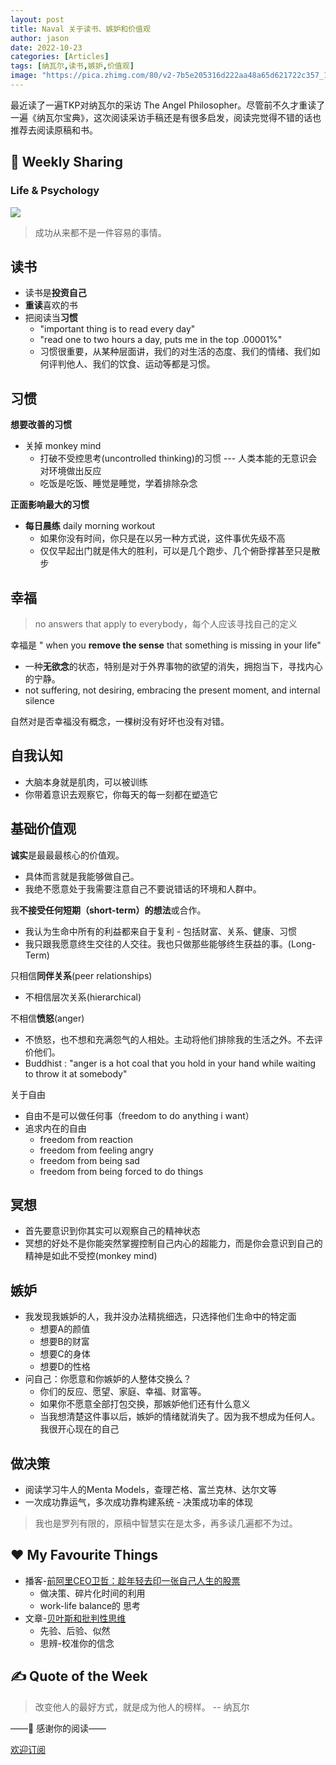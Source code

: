 ```yaml
---
layout: post
title: Naval 关于读书、嫉妒和价值观
author: jason
date: 2022-10-23
categories: [Articles]
tags: [纳瓦尔,读书,嫉妒,价值观]
image: "https://pica.zhimg.com/80/v2-7b5e205316d222aa48a65d621722c357_1440w.webp"
---
```

最近读了一遍TKP对纳瓦尔的采访 The Angel Philosopher。尽管前不久才重读了一遍《纳瓦尔宝典》，这次阅读采访手稿还是有很多启发，阅读完觉得不错的话也推荐去阅读原稿和书。

## 🎯 Weekly Sharing

### Life & Psychology

![](https://imgs.zhubai.love/27eee080f12d4db78f9b2059add13b13.png)

> 成功从来都不是一件容易的事情。

## 读书
- 读书是**投资自己**
- **重读**喜欢的书
- 把阅读当**习惯** 
    - "important thing is to read every day"
    - "read one to two hours a day, puts me in the top .00001%"
    - 习惯很重要，从某种层面讲，我们的对生活的态度、我们的情绪、我们如何评判他人、我们的饮食、运动等都是习惯。

## 习惯
**想要改善的习惯**
- 关掉 monkey mind 
    - 打破不受控思考(uncontrolled thinking)的习惯 --- 人类本能的无意识会对环境做出反应
    - 吃饭是吃饭、睡觉是睡觉，学着排除杂念

**正面影响最大的习惯**
- **每日晨练** daily morning workout
    - 如果你没有时间，你只是在以另一种方式说，这件事优先级不高
    - 仅仅早起出门就是伟大的胜利，可以是几个跑步、几个俯卧撑甚至只是散步

## 幸福
> no answers that apply to everybody，每个人应该寻找自己的定义

幸福是 " when you **remove the sense** that something is missing in your life"
- 一种**无欲念**的状态，特别是对于外界事物的欲望的消失，拥抱当下，寻找内心的宁静。
- not suffering, not desiring, embracing the present moment, and internal silence

自然对是否幸福没有概念，一棵树没有好坏也没有对错。

## 自我认知
- 大脑本身就是肌肉，可以被训练
- 你带着意识去观察它，你每天的每一刻都在塑造它

## 基础价值观
**诚实**是最最最核心的价值观。
- 具体而言就是我能够做自己。
- 我绝不愿意处于我需要注意自己不要说错话的环境和人群中。

我**不接受任何短期（short-term）的想法**或合作。
- 我认为生命中所有的利益都来自于复利 - 包括财富、关系、健康、习惯
- 我只跟我愿意终生交往的人交往。我也只做那些能够终生获益的事。(Long-Term)

只相信**同伴关系**(peer relationships)
- 不相信层次关系(hierarchical)

不相信**愤怒**(anger)
- 不愤怒，也不想和充满怨气的人相处。主动将他们排除我的生活之外。不去评价他们。
- Buddhist : "anger is a hot coal that you hold in your hand while waiting to throw it at somebody"

关于自由
- 自由不是可以做任何事（freedom to do anything i want）
- 追求内在的自由
    - freedom from reaction
    - freedom from feeling angry
    - freedom from being sad
    - freedom from being forced to do things

## 冥想
- 首先要意识到你其实可以观察自己的精神状态
- 冥想的好处不是你能突然掌握控制自己内心的超能力，而是你会意识到自己的精神是如此不受控(monkey mind)

## 嫉妒
- 我发现我嫉妒的人，我并没办法精挑细选，只选择他们生命中的特定面
    - 想要A的颜值
    - 想要B的财富
    - 想要C的身体
    - 想要D的性格
- 问自己：你愿意和你嫉妒的人整体交换么？
    - 你们的反应、愿望、家庭、幸福、财富等。
    - 如果你不愿意全部打包交换，那嫉妒他们还有什么意义
    - 当我想清楚这件事以后，嫉妒的情绪就消失了。因为我不想成为任何人。我很开心现在的自己

## 做决策
- 阅读学习牛人的Menta Models，查理芒格、富兰克林、达尔文等
- 一次成功靠运气，多次成功靠构建系统 - 决策成功率的体现

> 我也是罗列有限的，原稿中智慧实在是太多，再多读几遍都不为过。


## ♥️ My Favourite Things
- 播客-[前阿里CEO卫哲：趁年轻去印一张自己人生的股票](https://www.xiaoyuzhoufm.com/episode/634fb5282e5853af9bafcfc5)
    - 做决策、碎片化时间的利用
    - work-life balance的 思考
- 文章-[贝叶斯和批判性思维](https://neilkakkar.com/Bayes-Theorem-Framework-for-Critical-Thinking.html)
    - 先验、后验、似然
    - 思辨-校准你的信念
    
## ✍️ Quote of the Week
> 改变他人的最好方式，就是成为他人的榜样。 -- 纳瓦尔

——💌 感谢你的阅读——

[欢迎订阅](https://explorer.zhubai.love/)